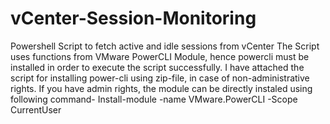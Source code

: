 # vCenter-Session-Monitoring
Powershell Script to fetch active and idle sessions from vCenter
The Script uses functions from VMware PowerCLI Module, hence powercli must be installed in order to execute the script successfully.
I have attached the script for installing power-cli using zip-file, in case of non-administrative rights.
If you have admin rights, the module can be directly instaled using following command- 
Install-module -name VMware.PowerCLI -Scope CurrentUser
